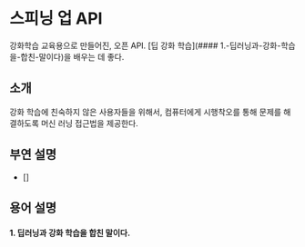 # 스피닝 업 API

강화학습 교육용으로 만들어진, 오픈 API. [딥 강화 학습](#### 1.-딥러닝과-강화-학습을-합친-말이다)을 배우는 데 좋다.



## 소개
강화 학습에 친숙하지 않은 사용자들을 위해서, 컴퓨터에게 시행착오를 통해 문제를 해결하도록 머신 러닝 접근법을 제공한다.  

## 부연 설명
 - []
 
 
 
 
 
 
 ## 용어 설명
 #### 1. 딥러닝과 강화 학습을 합친 말이다.
 
